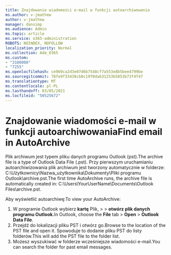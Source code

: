 ```yaml
---
title: Znajdowanie wiadomości e-mail w funkcji autoarchiwowania
ms.author: v-jmathew
author: v-jmathew
manager: dansimp
ms.audience: Admin
ms.topic: article
ms.service: o365-administration
ROBOTS: NOINDEX, NOFOLLOW
localization_priority: Normal
ms.collection: Adm_O365
ms.custom:
- "3100008"
- "7255"
ms.openlocfilehash: ce969ca2d3e07d6b7548cf7a553e8b5bee4799be
ms.sourcegitcommit: 78fe9f33438cb0c19f0dab31253b5853b73f4f47
ms.translationtype: MT
ms.contentlocale: pl-PL
ms.lasthandoff: 03/05/2021
ms.locfileid: "50525672"
---
```

# <a name="find-email-in-autoarchive"></a><span data-ttu-id="2eca3-102">Znajdowanie wiadomości e-mail w funkcji autoarchiwowania</span><span class="sxs-lookup"><span data-stu-id="2eca3-102">Find email in AutoArchive</span></span>

<span data-ttu-id="2eca3-103">Plik archiwum jest typem pliku danych programu Outlook (pst).</span><span class="sxs-lookup"><span data-stu-id="2eca3-103">The archive file is a type of Outlook Data File (.pst).</span></span> <span data-ttu-id="2eca3-104">Przy pierwszym uruchamianiu autoarchiwizowania plik archiwum jest tworzony automatycznie w folderze: C:\Użytkownicy\Nazwa_użytkownika\Dokumenty\Pliki programu Outlook\archive.pst.</span><span class="sxs-lookup"><span data-stu-id="2eca3-104">The first time AutoArchive runs, the archive file is automatically created in: C:\Users\YourUserName\Documents\Outlook Files\archive.pst.</span></span>

<span data-ttu-id="2eca3-105">Aby wyświetlić autoarchiwę:</span><span class="sxs-lookup"><span data-stu-id="2eca3-105">To view your AutoArchive:</span></span>

1. <span data-ttu-id="2eca3-106">W programie Outlook wybierz **kartę** Plik, >   >  **otwórz plik danych programu Outlook.**</span><span class="sxs-lookup"><span data-stu-id="2eca3-106">In Outlook, choose the **File** tab > **Open** > **Outlook Data File**.</span></span>
2. <span data-ttu-id="2eca3-107">Przejdź do lokalizacji pliku PST i otwórz go.</span><span class="sxs-lookup"><span data-stu-id="2eca3-107">Browse to the location of the PST file and open it.</span></span> <span data-ttu-id="2eca3-108">Spowoduje to dodanie pliku PST do listy folderów.</span><span class="sxs-lookup"><span data-stu-id="2eca3-108">This will add the PST file to the folder list.</span></span>
3. <span data-ttu-id="2eca3-109">Możesz wyszukiwać w folderze wcześniejsze wiadomości e-mail.</span><span class="sxs-lookup"><span data-stu-id="2eca3-109">You can search the folder for past email messages.</span></span>
